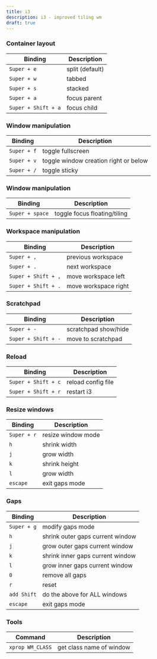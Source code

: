 ```yaml
---
title: i3
description: i3 - improved tiling wm
draft: true
---
```

### Container layout
Binding | Description
--- | ---
`Super + e` | split (default)
`Super + w` | tabbed
`Super + s` | stacked
`Super + a` | focus parent
`Super + Shift + a` | focus child

### Window manipulation
Binding | Description
--- | ---
`Super + f` | toggle fullscreen
`Super + v` | toggle window creation right or below
`Super + /` | toggle sticky

### Window manipulation
Binding | Description
--- | ---
`Super + space` | toggle focus floating/tiling

### Workspace manipulation
Binding | Description
--- | ---
`Super + ,` | previous workspace
`Super + .` | next workspace
`Super + Shift + ,` | move workspace left
`Super + Shift + .` | move workspace right

### Scratchpad
Binding | Description
--- | ---
`Super + -` | scratchpad show/hide
`Super + Shift + -` | move to scratchpad

### Reload
Binding | Description
--- | ---
`Super + Shift + c` | reload config file
`Super + Shift + r` | restart i3

### Resize windows
Binding | Description
--- | ---
`Super + r` | resize window mode
`h` | shrink width
`j` | grow width
`k` | shrink height
`l` | grow width
`escape` | exit gaps mode

### Gaps
Binding | Description
--- | ---
`Super + g` | modify gaps mode
`h` | shrink outer gaps current window
`j` | grow outer gaps current window
`k` | shrink inner gaps current window
`l` | grow inner gaps current window
`0` | remove all gaps
`r` | reset
`add Shift` | do the above for ALL windows
`escape` | exit gaps mode

### Tools
Command | Description
--- | ---
`xprop WM_CLASS` | get class name of window

